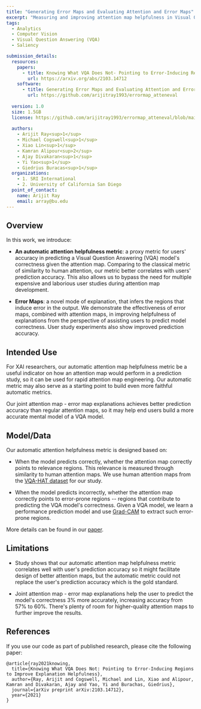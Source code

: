 ```yaml
---
title: "Generating Error Maps and Evaluating Attention and Error Maps"
excerpt: "Measuring and improving attention map helpfulness in Visual Question Answering (VQA) with Error Maps."
tags:
  - Analytics
  - Computer Vision
  - Visual Question Answering (VQA)
  - Saliency

submission_details:
  resources: 
    papers:
      - title: Knowing What VQA Does Not- Pointing to Error-Inducing Regions to Improve Explanation Helpfulness
        url: https://arxiv.org/abs/2103.14712
    software:
      - title: Generating Error Maps and Evaluating Attention and Error Maps
        url: https://github.com/arijitray1993/errormap_atteneval
  
  version: 1.0
  size: 1.5GB
  license: https://github.com/arijitray1993/errormap_atteneval/blob/main/LICENSE
   
  authors:
    - Arijit Ray<sup>1</sup>
    - Michael Cogswell<sup>1</sup>
    - Xiao Lin<sup>1</sup>
    - Kamran Alipour<sup>2</sup>
    - Ajay Divakaran<sup>1</sup>
    - Yi Yao<sup>1</sup>
    - Giedrius Buracas<sup>1</sup>
  organizations:
    - 1. SRI International
    - 2. University of California San Diego
  point_of_contact:
    name: Arijit Ray
    email: array@bu.edu
---
```


## Overview

In this work, we introduce:

* **An automatic attention helpfulness metric**: a proxy metric for users' accuracy in predicting a Visual Question Answering (VQA) model's correctness given the attention map. Comparing to the classical metric of similarity to human attention, our metric better correlates with users' prediction accuracy. This also allows us to bypass the need for multiple expensive and laborious user studies during attention map development.

* **Error Maps**: a novel mode of explanation, that infers the regions that induce error in the output. We demonstrate the effectiveness of error maps, combined with attention maps, in improving helpfulness of explanations from the perspective of assisting users to predict model correctness. User study experiments also show improved prediction accuracy.


## Intended Use

For XAI researchers, our automatic attention map helpfulness metric be a useful indicator on how an attention map would perform in a prediction study, so it can be used for rapid attention map engineering. Our automatic metric may also serve as a starting point to build even more faithful automatic metrics. 

Our joint attention map - error map explanations achieves better prediction accuracy than regular attention maps, so it may help end users build a more accurate mental model of a VQA model.


## Model/Data

Our automatic attention helpfulness metric is designed based on:

* When the model predicts correctly, whether the attention map correctly points to relevance regions. This relevance is measured through similarity to human attention maps. We use human attention maps from the [VQA-HAT dataset](https://computing.ece.vt.edu/~abhshkdz/vqa-hat/) for our study.

* When the model predicts incorrectly, whether the attention map correctly points to error-prone regions -- regions that contribute to predicting the VQA model's correctness. Given a VQA model, we learn a performance prediction model and use [Grad-CAM](http://gradcam.cloudcv.org/) to extract such error-prone regions. 

More details can be found in our [paper](https://arxiv.org/abs/2103.14712).

## Limitations

* Study shows that our automatic attention map helpfulness metric correlates well with user's prediction accuracy so it might facilitate design of better attention maps, but the automatic metric could not replace the user's prediction accuracy which is the gold standard.

* Joint attention map - error map explanations help the user to predict the model's correctness 3% more accurately, increasing accuracy from 57% to 60%. There's plenty of room for higher-quality attention maps to further improve the results.


## References

If you use our code as part of published research, please cite the following paper:

```
@article{ray2021knowing,
  title={Knowing What VQA Does Not: Pointing to Error-Inducing Regions to Improve Explanation Helpfulness},
  author={Ray, Arijit and Cogswell, Michael and Lin, Xiao and Alipour, Kamran and Divakaran, Ajay and Yao, Yi and Burachas, Giedrius},
  journal={arXiv preprint arXiv:2103.14712},
  year={2021}
}
```